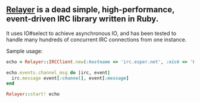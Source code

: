 [Relayer](http://github.com/brianewing/relayer) is a dead simple, high-performance, event-driven IRC library written in Ruby.
-----------------------------------------------------------------------------------------------------------------------------

It uses IO#select to achieve asynchronous IO, and has been tested to handle many hundreds of concurrent IRC connections from one instance.

Sample usage:

```Ruby
echo = Relayer::IRCClient.new(:hostname => 'irc.esper.net', :nick => 'EchoBot', :channels => ['#echo'])

echo.events.channel_msg do |irc, event|
  irc.message event[:channel], event[:message]
end

Relayer::start! echo
```